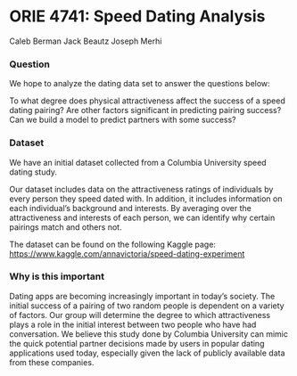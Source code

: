 # ORIE 4741: Speed Dating Analysis
Caleb Berman
Jack Beautz
Joseph Merhi

### Question
We hope to analyze the dating data set to answer the questions below:

To what degree does physical attractiveness affect the success of a speed dating pairing?
Are other factors significant in predicting pairing success?
Can we build a model to predict partners with some success?

### Dataset

We have an initial dataset collected from a Columbia University speed dating study.

Our dataset includes data on the attractiveness ratings of individuals by every person they speed dated with. In addition, it includes information on each individual’s background and interests. By averaging over the attractiveness and interests of each person, we can identify why certain pairings match and others not.

The dataset can be found on the following Kaggle page:
https://www.kaggle.com/annavictoria/speed-dating-experiment

### Why is this important
Dating apps are becoming increasingly important in today’s society. The initial success of a pairing of two random people is dependent on a variety of factors. Our group will determine the degree to which attractiveness plays a role in the initial interest between two people who have had conversation. We believe this study done by Columbia University can mimic the quick potential partner decisions made by users in popular dating applications used today, especially given the lack of publicly available data from these companies.
